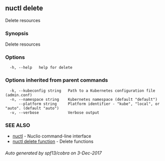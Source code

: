 ## nuctl delete

Delete resources

### Synopsis


Delete resources

### Options

```
  -h, --help   help for delete
```

### Options inherited from parent commands

```
  -k, --kubeconfig string   Path to a Kubernetes configuration file (admin.conf)
  -n, --namespace string    Kubernetes namespace (default "default")
      --platform string     Platform identifier - "kube", "local", or "auto". (default "auto")
  -v, --verbose             Verbose output
```

### SEE ALSO
* [nuctl](nuctl.md)	 - Nuclio command-line interface
* [nuctl delete function](nuctl_delete_function.md)	 - Delete functions

###### Auto generated by spf13/cobra on 3-Dec-2017
